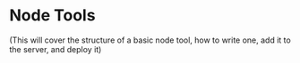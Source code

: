 # Node Tools

(This will cover the structure of a basic node tool, how to write one, add it to the server, and deploy it)